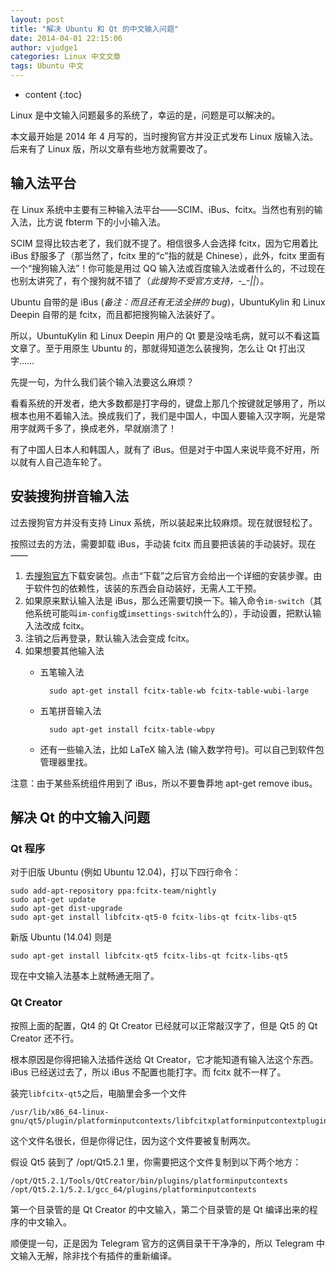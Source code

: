 ```yaml
---
layout: post
title: "解决 Ubuntu 和 Qt 的中文输入问题"
date: 2014-04-01 22:15:06
author: vjudge1
categories: Linux 中文文章
tags: Ubuntu 中文
---
```


* content
{:toc}

Linux 是中文输入问题最多的系统了，幸运的是，问题是可以解决的。

本文最开始是 2014 年 4 月写的，当时搜狗官方并没正式发布 Linux 版输入法。后来有了 Linux 版，所以文章有些地方就需要改了。




## 输入法平台

在 Linux 系统中主要有三种输入法平台——SCIM、iBus、fcitx。当然也有别的输入法，比方说 fbterm 下的小小输入法。

SCIM 显得比较古老了，我们就不提了。相信很多人会选择 fcitx，因为它用着比 iBus 舒服多了（那当然了，fcitx 里的“c”指的就是 Chinese），此外，fcitx 里面有一个“搜狗输入法”！你可能是用过 QQ 输入法或百度输入法或者什么的，不过现在也别太讲究了，有个搜狗就不错了（*此搜狗不受官方支持，-_-\|\|*）。

Ubuntu 自带的是 iBus (*备注：而且还有无法全拼的 bug*)，UbuntuKylin 和 Linux Deepin 自带的是 fcitx，而且都把搜狗输入法装好了。

所以，UbuntuKylin 和 Linux Deepin 用户的 Qt 要是没啥毛病，就可以不看这篇文章了。至于用原生 Ubuntu 的，那就得知道怎么装搜狗，怎么让 Qt 打出汉字……

先提一句，为什么我们装个输入法要这么麻烦？

看看系统的开发者，绝大多数都是打字母的，键盘上那几个按键就足够用了，所以根本也用不着输入法。换成我们了，我们是中国人，中国人要输入汉字啊，光是常用字就两千多了，换成老外，早就崩溃了！

有了中国人日本人和韩国人，就有了 iBus。但是对于中国人来说毕竟不好用，所以就有人自己造车轮了。

## 安装搜狗拼音输入法

过去搜狗官方并没有支持 Linux 系统，所以装起来比较麻烦。现在就很轻松了。

按照过去的方法，需要卸载 iBus，手动装 fcitx 而且要把该装的手动装好。现在——

1. 去[搜狗官方](http://pinyin.sogou.com/linux/)下载安装包。点击“下载”之后官方会给出一个详细的安装步骤。由于软件包的依赖性，该装的东西会自动装好，无需人工干预。
2. 如果原来默认输入法是 iBus，那么还需要切换一下。输入命令`im-switch`（其他系统可能叫`im-config`或`imsettings-switch`什么的），手动设置，把默认输入法改成 fcitx。
3. 注销之后再登录，默认输入法会变成 fcitx。
4. 如果想要其他输入法
	* 五笔输入法

			sudo apt-get install fcitx-table-wb fcitx-table-wubi-large
			
	* 五笔拼音输入法
	
			sudo apt-get install fcitx-table-wbpy
			
	* 还有一些输入法，比如 LaTeX 输入法 (输入数学符号)。可以自己到软件包管理器里找。

注意：由于某些系统组件用到了 iBus，所以不要鲁莽地 apt-get remove ibus。

## 解决 Qt 的中文输入问题

### Qt 程序

对于旧版 Ubuntu (例如 Ubuntu 12.04)，打以下四行命令：

	sudo add-apt-repository ppa:fcitx-team/nightly
	sudo apt-get update
	sudo apt-get dist-upgrade
	sudo apt-get install libfcitx-qt5-0 fcitx-libs-qt fcitx-libs-qt5
	
新版 Ubuntu (14.04) 则是

	sudo apt-get install libfcitx-qt5 fcitx-libs-qt fcitx-libs-qt5

现在中文输入法基本上就畅通无阻了。

### Qt Creator

按照上面的配置，Qt4 的 Qt Creator 已经就可以正常敲汉字了，但是 Qt5 的 Qt Creator 还不行。

根本原因是你得把输入法插件送给 Qt Creator，它才能知道有输入法这个东西。iBus 已经送过去了，所以 iBus 不配置也能打字。而 fcitx 就不一样了。

装完`libfcitx-qt5`之后，电脑里会多一个文件

	/usr/lib/x86_64-linux-gnu/qt5/plugin/platforminputcontexts/libfcitxplatforminputcontextplugin.so
	
这个文件名很长，但是你得记住，因为这个文件要被复制两次。

假设 Qt5 装到了 /opt/Qt5.2.1 里，你需要把这个文件复制到以下两个地方：

	/opt/Qt5.2.1/Tools/QtCreator/bin/plugins/platforminputcontexts
	/opt/Qt5.2.1/5.2.1/gcc_64/plugins/platforminputcontexts
	
第一个目录管的是 Qt Creator 的中文输入，第二个目录管的是 Qt 编译出来的程序的中文输入。

顺便提一句，正是因为 Telegram 官方的这俩目录干干净净的，所以 Telegram 中文输入无解，除非找个有插件的重新编译。
